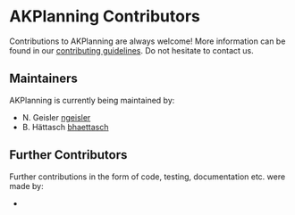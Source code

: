 # AKPlanning Contributors

Contributions to AKPlanning are always welcome! More information can be found in our [contributing guidelines](CONTRIBUTING.md). Do not hesitate to contact us.

## Maintainers

AKPlanning is currently being maintained by:

* N. Geisler [ngeisler](https://gitlab.fachschaften.org/ngeisler)
* B. Hättasch [bhaettasch](https://gitlab.fachschaften.org/bhaettasch)


## Further Contributors

Further contributions  in the form of code, testing, documentation etc. were made by:

* 

